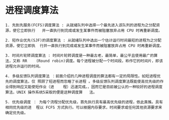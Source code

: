 # 进程调度算法
    1. 先到先服务(FCFS)调度算法 : 从就绪队列中选择一个最先进入该队列的进程为之分配资源，使它立即执行   并一直执行到完成或发生某事件而被阻塞放弃占用 CPU 时再重新调度。

    2. 短作业优先(SJF)的调度算法 : 从就绪队列中选出一个估计运行时间最短的进程为之分配资源，使它立即执  行并一直执行到完成或发生某事件而被阻塞放弃占用 CPU 时再重新调度。

    3. 时间片轮转调度算法 : 时间片轮转调度是一种最古老，最简单，最公平且使用最广的算法，又称 RR    (Round robin)调度。每个进程被分配一个时间段，称作它的时间片，即该进程允许运行的时间。

    4. 多级反馈队列调度算法 ：前面介绍的几种进程调度的算法都有一定的局限性。如短进程优先的调度算法，仅 照顾了短进程而忽略了长进程 。多级反馈队列调度算法既能使高优先级的作业得到响应又能使短作业（进    程）迅速完成。，因而它是目前被公认的一种较好的进程调度算法，UNIX 操作系统5采取的便是这种调度算   法。
    
    5. 优先级调度 ： 为每个流程分配优先级，首先执行具有最高优先级的进程，依此类推。具有相同优先级的进  程以 FCFS 方式执行。可以根据内存要求，时间要求或任何其他资源要求来确定优先级。